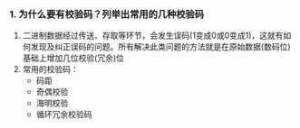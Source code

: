 ### 1. 为什么要有校验码？列举出常用的几种校验码
1. 二进制数据经过传送、存取等环节，会发生误码(1变成0或0变成1)，这就有如何发现及纠正误码的问题。所有解决此类问题的方法就是在原始数据(数码位)基础上增加几位校验(冗余)位
2. 常用的校验码：
    - 码距
    - 奇偶校验
    - 海明校验
    - 循环冗余校验码